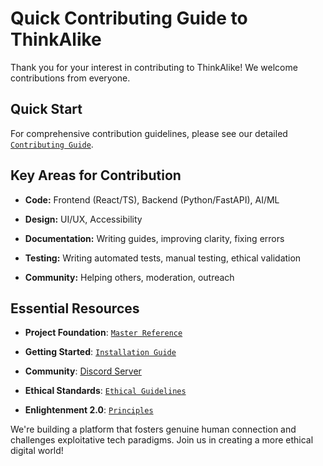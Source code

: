 # Quick Contributing Guide to ThinkAlike

Thank you for your interest in contributing to ThinkAlike! We welcome contributions from everyone.

## Quick Start

For comprehensive contribution guidelines, please see our detailed [`Contributing Guide`](./core/contributing_detailed.md).

## Key Areas for Contribution

* **Code:** Frontend (React/TS), Backend (Python/FastAPI), AI/ML

* **Design:** UI/UX, Accessibility

* **Documentation:** Writing guides, improving clarity, fixing errors

* **Testing:** Writing automated tests, manual testing, ethical validation

* **Community:** Helping others, moderation, outreach

## Essential Resources

* **Project Foundation**: [`Master Reference`](./core/master_reference/master_reference.md)

* **Getting Started**: [`Installation Guide`](./core/installation.md)

* **Community**: [Discord Server](https://discord.gg/TnAcWezH)

* **Ethical Standards**: [`Ethical Guidelines`](./core/ethics/ethical_guidelines.md)

* **Enlightenment 2.0**: [`Principles`](./core/enlightenment_2_0/enlightenment_2_0_principles.md)

We're building a platform that fosters genuine human connection and challenges exploitative tech paradigms.
Join us in creating a more ethical digital world!
